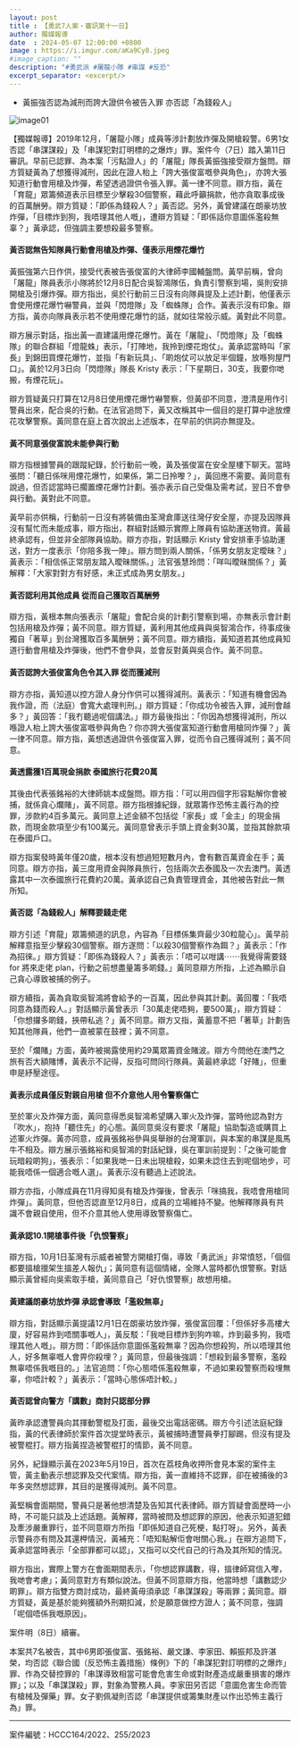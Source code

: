 ```yaml
---
layout: post
title : 【勇武7人案・審訊第十一日】
author: 獨媒報導
date  : 2024-05-07 12:00:00 +0800
image : https://i.imgur.com/aKa9Cy8.jpeg
#image_caption: ""
description: "#勇武派 #屠龍小隊 #串謀 #反恐"
excerpt_separator: <excerpt/>
---
```


- 黃振強否認為減刑而誇大證供令被告入罪 亦否認「為錢殺人」

<excerpt/>

![image01](https://i.imgur.com/uLTKDmj.png)

【獨媒報導】2019年12月，「屠龍小隊」成員等涉計劃放炸彈及開槍殺警。6男1女否認「串謀謀殺」及「串謀犯對訂明標的之爆炸」罪。案件今（7日）踏入第11日審訊。早前已認罪、為本案「污點證人」的「屠龍」隊長黃振強接受辯方盤問。辯方質疑黃為了想獲得減刑，因此在證人枱上「誇大張俊富嘅參與角色」，亦誇大張知道行動會用槍及炸彈，希望透過證供令張入罪。黃一律不同意。辯方指，黃在「育龍」眾籌頻道表示目標至少擊殺30個警察，藉此呼籲捐款，他亦貪取事成後的百萬酬勞。辯方質疑：「即係為錢殺人？」黃否認。另外，黃曾建議在朗豪坊放炸彈，「目標炸到狗，我唔理其他人嘅」，遭辯方質疑：「即係話你意圖係濫殺無辜？」黃承認，但強調主要想殺最多警察。

#### 黃否認無告知隊員行動會用槍及炸彈、僅表示用煙花爆竹

黃振強第六日作供，接受代表被告張俊富的大律師李國輔盤問。黃早前稱，曾向「屠龍」隊員表示小隊將於12月8日配合吳智鴻隊伍，負責引警察到場，吳則安排開槍及引爆炸彈。辯方指出，吳於行動前三日沒有向隊員提及上述計劃，他僅表示會使用煙花爆竹嚇警員，並與「閃燈隊」及「蜘蛛隊」合作。黃表示沒有印象。辯方指，黃亦向隊員表示若不使用煙花爆竹的話，就如往常般示威。黃對此不同意。

辯方展示對話，指出黃一直建議用煙花爆竹。黃在「屠龍」、「閃燈隊」及「蜘蛛隊」的聯合群組「燈龍蛛」表示，「打陣地，我拎到煙花炮仗」。黃承認當時叫「家長」到錦田買煙花爆竹，並指「有新玩具」、「啲炮仗可以放足半個鐘，放喺狗屋門口」。黃於12月3日向「閃燈隊」隊長 Kristy 表示：「下星期日，30支，我要你哋搬，有煙花玩」。

辯方質疑黃只打算在12月8日使用煙花爆竹嚇警察，但黃卻不同意，澄清是用作引警員出來，配合吳的行動。在法官追問下，黃又改稱其中一個目的是打算中途放煙花攻擊警察。黃同意在庭上首次說出上述版本，在早前的供詞亦無提及。

#### 黃不同意張俊富說未能參與行動

辯方指根據警員的跟蹤紀錄，於行動前一晚，黃及張俊富在安全屋樓下聊天。當時張問：「聽日係咪用煙花爆竹，如果係，第二日拎嚟？」，黃回應不需要。黃同意有說過，但否認當時已擱置煙花爆竹計劃。張亦表示自己受傷及需考試，翌日不會參與行動。黃對此不同意。

黃早前亦供稱，行動前一日沒有將裝備由荃灣倉庫送往灣仔安全屋，亦提及因隊員沒有幫忙而未能成事，辯方指出，群組對話顯示實際上隊員有協助運送物資。黃最終承認有，但並非全部隊員協助。辯方亦指，對話顯示 Kristy 曾安排車手協助運送，對方一度表示「你陪多我一陣」。辯方問到兩人關係，「係男女朋友定曖昧？」黃表示：「相信係正常朋友踏入曖昧關係。」法官張慧玲問：「咩叫曖昧關係？」黃解釋：「大家對對方有好感，未正式成為男女朋友。」

#### 黃否認利用其他成員 從而自己獲取百萬酬勞

辯方指，黃根本無向張表示「屠龍」會配合吳的計劃引警察到場，亦無表示會計劃包括用槍及炸彈；黃不同意。辯方質疑，黃利用其他成員與吳智鴻合作，待事成後獨自「著草」到台灣獲取百多萬酬勞；黃不同意。辯方續指，黃知道若其他成員知道行動會用槍及炸彈後，他們不會參與，並會反對黃與吳合作。黃不同意。

#### 黃否認誇大張俊富角色令其入罪 從而獲減刑

辯方亦指，黃知道以控方證人身分作供可以獲得減刑。黃表示：「知道有機會因為我作證，而（法庭）會寬大處理判刑。」辯方質疑：「你成功令被告入罪，減刑會越多？」黃回答：「我冇聽過呢個講法。」辯方最後指出：「你因為想獲得減刑，所以喺證人枱上誇大張俊富嘅參與角色？你亦誇大張俊富知道行動會用槍同炸彈？」黃一律不同意。辯方指，黃想透過證供令張俊富入罪，從而令自己獲得減刑；黃不同意。

#### 黃透露獲1百萬現金捐款 泰國旅行花費20萬

其後由代表張銘裕的大律師姚本成盤問。辯方指：「可以用四個字形容點解你會被捕，就係貪心爛賭」，黃不同意。辯方指根據紀錄，就眾籌作恐怖主義行為的控罪，涉款約4百多萬元。黃同意上述金額不包括從「家長」或「金主」的現金捐款，而現金款項至少有100萬元。黃同意曾表示手頭上資金剩30萬，並指其餘款項在泰國戶口。

辯方指案發時黃年僅20歲，根本沒有想過短短數月內，會有數百萬資金在手；黃同意。辯方亦指，黃三度用資金與隊員旅行，包括兩次去泰國及一次去澳門。黃透露其中一次泰國旅行花費約20萬。黃承認自己負責管理資金，其他被告對此一無所知。

#### 黃否認「為錢殺人」解釋要錢走佬

辯方引述「育龍」眾籌頻道的訊息，內容為「目標係集齊最少30粒龍心」。黃早前解釋意指至少擊殺30個警察。辯方遂問：「以殺30個警察作為餌？」黃表示：「作為招徠。」辯方質疑：「即係為錢殺人？」黃表示：「唔可以咁講⋯⋯我覺得需要錢 for 將來走佬 plan，行動之前想盡量籌多啲錢。」黃同意辯方所指，上述為顯示自己貪心導致被捕的例子。

辯方續指，黃為貪取吳智鴻將會給予的一百萬，因此參與其計劃。黃回覆：「我唔同意為錢而殺人。」對話顯示黃曾表示「30萬走佬唔夠，要500萬」，辯方質疑：「你想攞多啲錢，挾帶私逃？」黃不同意。辯方又指，黃蓄意不把「著草」計劃告知其他隊員，他們一直被蒙在鼓裡；黃不同意。

至於「爛賭」方面，黃昨被揭露使用約29萬眾籌資金賭波。辯方今問他在澳門之旅有否大額賭博，黃表示不記得，反指可問同行隊員。黃最終承認「好賭」，但重申是紓壓途徑。

#### 黃表示成員僅反對親自用槍 但不介意他人用令警察傷亡

至於軍火及炸彈方面，黃同意得悉吳智鴻希望購入軍火及炸彈，當時他認為對方「吹水」，抱持「聽住先」的心態。黃同意吳沒有要求「屠龍」協助製造或購買上述軍火炸彈。黃亦同意，成員張銘裕參與吳舉辦的台灣軍訓，與本案的串謀是風馬牛不相及。辯方展示張銘裕和吳智鴻的對話紀錄，吳在軍訓前提到：「之後可能會玩暗殺啲狗」，張表示：「如果我哋一日未出現槍殺，如果未諗住去到呢個地步，可能我唔係一個適合嘅人選」。黃表示沒有聽過上述說法。

辯方亦指，小隊成員在11月得知吳有槍及炸彈後，曾表示「咪搞我，我唔會用槍同炸彈」。黃同意，但他否認直至12月8日，成員的立場維持不變。他解釋隊員有共識不會親自使用，但不介意其他人使用導致警察傷亡。

#### 黃承認10.1開槍事件後「仇恨警察」

辯方指，10月1日荃灣有示威者被警方開槍打傷，導致「勇武派」非常憤怒，「個個都要搵槍擸架生搵差人報仇」；黃同意有這個情緒，全隊人當時都仇恨警察。對話顯示黃曾經向吳索取手槍，黃同意自己「好仇恨警察」故想用槍。

#### 黃建議朗豪坊放炸彈 承認會導致「濫殺無辜」

辯方指，對話顯示黃提議12月1日在朗豪坊放炸彈，張俊富回覆：「但係好多高樓大廈，好容易炸到唔關事嘅人」，黃反駁：「我哋目標炸到狗咋嘛，炸到最多狗，我唔理其他人嘅」。辯方問：「即係話你意圖係濫殺無辜？因為你想殺狗，所以唔理其他人，好多無辜嘅人會畀你殺埋？」黃同意，但最後強調：「想殺到最多警察，濫殺無辜唔係我嘅目的。」法官追問：「你心態唔係濫殺無辜，不過如果殺警察而殺埋無辜，你唔計較？」黃表示：「當時心態係唔計較。」

#### 黃否認曾向警方「講數」商討只認部分罪

黃昨承認遭警員向其揮動警棍及打面，最後交出電話密碼。辯方今引述法庭紀錄指，黃的代表律師於案件首次提堂時表示，黃被捕時遭警員拳打腳踢，但沒有提及被警棍打。辯方指黃捏造被警棍打的情節，黃不同意。

另外，紀錄顯示黃在2023年5月19日，首次在荔枝角收押所會見本案的案件主管，黃主動表示想認罪及交代案情。辯方指，黃一直維持不認罪，卻在被捕後的3年多突然想認罪，其目的是獲得減刑。黃不同意。

黃堅稱會面期間，警員只是著他想清楚及告知其代表律師。辯方質疑會面歷時一小時，不可能只談及上述話題。黃解釋，當時被問及想認罪的原因，他表示知道犯錯及牽涉嚴重罪行，並不同意辯方所指「即係知道自己死梗，點打呀」。另外，黃表示警員亦有問及其還柙情況，黃補充：「唔知點解佢會咁關心我。」在辯方追問下，黃承認當時表示「全部罪都可以認」，又指可以交代自己的行為及其所知的情況。

辯方指出，實際上警方在會面期間表示，「你想認罪講數，得，搵律師寫信入嚟，我哋會考慮」；黃同意對方有類似說法。但黃不同意辯方指，他當時想「講數認少啲罪」。辯方指雙方商討成功，最終黃毋須承認「串謀謀殺」等兩罪；黃同意。辯方質疑，黃是基於能夠獲額外刑期扣減，於是願意做控方證人；黃不同意，強調「呢個唔係我嘅原因」。

案件明（8日）續審。

本案共7名被告，其中6男即張俊富、張銘裕、嚴文謙、李家田、賴振邦及許湛榮，均否認《聯合國（反恐怖主義措施）條例》下的「串謀犯對訂明標的之爆炸」罪、作為交替控罪的「串謀導致相當可能會危害生命或對財產造成嚴重損害的爆炸罪」；以及「串謀謀殺」罪，對象為警務人員。李家田另否認「意圖危害生命而管有槍械及彈藥」罪。女子劉佩凝則否認「串謀提供或籌集財產以作出恐怖主義行為」罪。

---

案件編號：HCCC164/2022、255/2023
